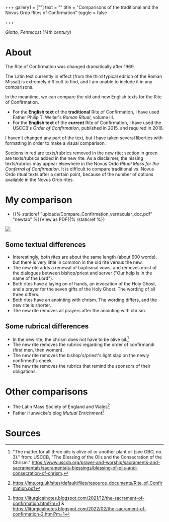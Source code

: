 +++
gallery1 = [""]
text = ""
title = "Comparisons of the traditional and the Novus Ordo Rites of Confirmation"
toggle = false

+++

_Giotto, Pentecost (14th century)_

# About 

The Rite of Confirmation was changed dramatically after 1969. 

The Latin text currently in effect (from the third typical edition of the Roman Missal) is extremely difficult to find, and I am unable to include it in any comparisons.

In the meantime, we can compare the old and new English texts for the Rite of Confirmation. 

* For the **English text** of the **traditional** Rite of Confirmation, I have used Father Philip T. Weller's _Roman Ritual_, volume III. 
* For the **English text** of the **current** Rite of Confirmation, I have used the USCCB's _Order of Confirmation_, published in 2015, and required in 2016.  

I haven't changed any part of the text, but I have taken several liberties with formatting in order to make a visual comparison. 

Sections in red are texts/rubrics removed in the new rite; section in green are texts/rubrics added in the new rite. As a disclaimer, the nissing texts/rubrics may appear elsewhere in the Novus Ordo _Ritual Mass for the Conferral of Confirmation_. It is difficult to compare traditional vs. Novus Ordo ritual texts after a certain point, because of the number of options available in the Novus Ordo rites.

# My comparison 

* {{% staticref "uploads/Compare_Confirmation_vernacular_doc.pdf" "newtab" %}}View as PDF{{% /staticref %}} 

![](/uploads/Compare_Confirmation_vernacular_image.png)

## Some textual differences 

* Interestingly, both rites are about the same length (about 900 words), but there is very little in common in the old rite versus the new. 
* The new rite adds a renewal of baptismal vows, and removes most of the dialogues between bishop/priest and server ("Our help is in the name of the Lord").
* Both rites have a laying on of hands, an invocation of the Holy Ghost, and a prayer for the seven gifts of the Holy Ghost. The wording of all three differs.
* Both rites have an anointing with chrism. The wording differs, and the new rite is shorter. 
* The new rite removes all prayers after the anointing with chrism. 

## Some rubrical differences

* In the new rite, the chrism does not have to be olive oil.[^1]
* The new rite removes the rubrics regarding the order of confirmandi (first men, then women).
* The new rite removes the bishop's/priest's light slap on the newly confirmed's cheek. 
* The new rite removes the rubrics that remind the sponsors of their obligations.

# Other comparisons

* The Latin Mass Society of England and Wales[^2]
* Father Hunwicke's blog _Mutual Enrichment_[^3]

# Sources 

[^1]: "The matter for all three oils is olive oil or another plant oil (see OBO, no. 3)." from: USCCB, "The Blessing of the Oils and the Consecration of the Chrism." https://www.usccb.org/prayer-and-worship/sacraments-and-sacramentals/sacramentals-blessings/blessing-of-oils-and-consecration-of-chrism. 

[^2]: https://lms.org.uk/sites/default/files/resource_documents/Rite_of_Confirmation.pdf

[^3]: https://liturgicalnotes.blogspot.com/2021/12/the-sacrament-of-confirmation.html?m=1 & https://liturgicalnotes.blogspot.com/2022/02/the-sacrament-of-confirmation-2.html?m=1
